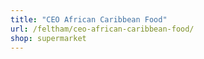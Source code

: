 ```yaml
---
title: "CEO African Caribbean Food"
url: /feltham/ceo-african-caribbean-food/
shop: supermarket
---
```

